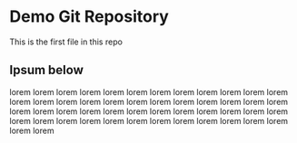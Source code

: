 # Demo Git Repository

This is the first file in this repo

## Ipsum below

lorem lorem lorem lorem lorem lorem lorem lorem lorem lorem
lorem lorem lorem lorem lorem lorem lorem lorem lorem lorem
lorem lorem lorem lorem lorem lorem lorem lorem lorem lorem
lorem lorem lorem lorem lorem lorem lorem lorem lorem lorem
lorem lorem lorem lorem lorem lorem lorem lorem lorem lorem
